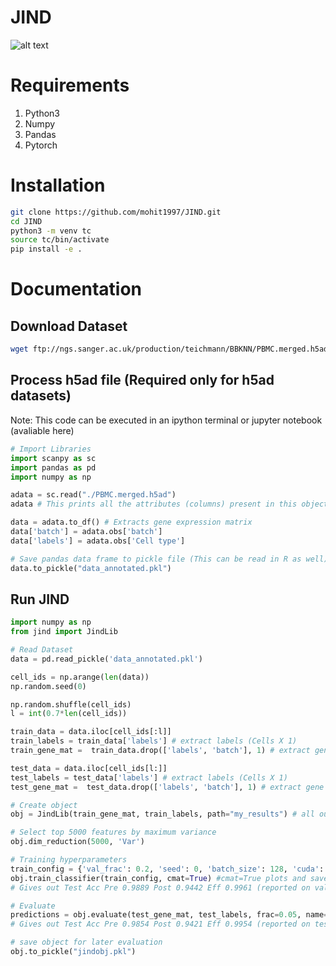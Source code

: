 # JIND

![alt text](/figs/JINDOverviewIllustration.png)


# Requirements
1. Python3
2. Numpy
3. Pandas
4. Pytorch

# Installation

```bash
git clone https://github.com/mohit1997/JIND.git
cd JIND
python3 -m venv tc
source tc/bin/activate
pip install -e .
```


# Documentation

## Download Dataset
```bash
wget ftp://ngs.sanger.ac.uk/production/teichmann/BBKNN/PBMC.merged.h5ad
```

## Process h5ad file (Required only for h5ad datasets)

Note: This code can be executed in an ipython terminal or jupyter notebook (avaliable here)

```python
# Import Libraries
import scanpy as sc 
import pandas as pd
import numpy as np
```

```python
adata = sc.read("./PBMC.merged.h5ad")
adata # This prints all the attributes (columns) present in this object. We need to identify which one corresponds to cell type and batch (if available)
```

```python
data = adata.to_df() # Extracts gene expression matrix
data['batch'] = adata.obs['batch']
data['labels'] = adata.obs['Cell type']
```

```python
# Save pandas data frame to pickle file (This can be read in R as well)
data.to_pickle("data_annotated.pkl")
```

## Run JIND
```python
import numpy as np
from jind import JindLib

# Read Dataset
data = pd.read_pickle('data_annotated.pkl')

cell_ids = np.arange(len(data))
np.random.seed(0)

np.random.shuffle(cell_ids)
l = int(0.7*len(cell_ids))

train_data = data.iloc[cell_ids[:l]]
train_labels = train_data['labels'] # extract labels (Cells X 1)
train_gene_mat =  train_data.drop(['labels', 'batch'], 1) # extract gene expression matrix (Cells X Genes)

test_data = data.iloc[cell_ids[l:]]
test_labels = test_data['labels'] # extract labels (Cells X 1)
test_gene_mat =  test_data.drop(['labels', 'batch'], 1) # extract gene expression matrix (Cells X Genes)

# Create object
obj = JindLib(train_gene_mat, train_labels, path="my_results") # all outputs would be saved in "my_results" directory

# Select top 5000 features by maximum variance
obj.dim_reduction(5000, 'Var')

# Training hyperparameters
train_config = {'val_frac': 0.2, 'seed': 0, 'batch_size': 128, 'cuda': False, 'epochs': 10}
obj.train_classifier(train_config, cmat=True) #cmat=True plots and saves the validation confusion matrix
# Gives out Test Acc Pre 0.9889 Post 0.9442 Eff 0.9961 (reported on validation dataset)

# Evaluate
predictions = obj.evaluate(test_gene_mat, test_labels, frac=0.05, name="testcfmt.pdf") # frac is the outlier fraction filtering underconfident predictions
# Gives out Test Acc Pre 0.9854 Post 0.9421 Eff 0.9954 (reported on test dataset)

# save object for later evaluation
obj.to_pickle("jindobj.pkl")
```
